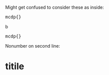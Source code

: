 Might get confused to consider these as inside:

<p
    style='width: 15em;'/>

<p src='2.jpg'/>


<pre >mcdp{}</pre>

b

<pre  >mcdp{}
</pre>
<!--
d

<pre  >mcdp{}
    </pre> -->

Nonumber on second line:

<h1
    nonumber>titile</h1>
